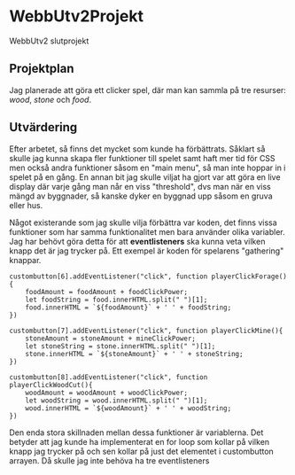 # WebbUtv2Projekt
 WebbUtv2 slutprojekt

## Projektplan
Jag planerade att göra ett clicker spel, där man kan sammla på tre resurser: *wood*, *stone* och *food*. 

## Utvärdering
Efter arbetet, så finns det mycket som kunde ha förbättrats. Såklart så skulle jag kunna skapa fler funktioner till spelet samt haft mer tid för CSS men också andra funktioner såsom en "main menu", så man inte hoppar in i spelet på en gång. En annan bit jag skulle viljat ha gjort var att göra en live display där varje gång man når en viss "threshold", dvs man när en viss mängd av byggnader, så kanske dyker en byggnad upp såsom en gruva eller hus.

Något existerande som jag skulle vilja förbättra var koden, det finns vissa funktioner som har samma funktionalitet men bara använder olika variabler. Jag har behövt göra detta för att **eventlisteners** ska kunna veta vilken knapp det är jag trycker på. Ett exempel är koden för spelarens "gathering" knappar.

```
custombutton[6].addEventListener("click", function playerClickForage(){
    foodAmount = foodAmount + foodClickPower;
    let foodString = food.innerHTML.split(" ")[1];
    food.innerHTML = `${foodAmount}` + ' ' + foodString;     
})

custombutton[7].addEventListener("click", function playerClickMine(){
    stoneAmount = stoneAmount + mineClickPower;
    let stoneString = stone.innerHTML.split(" ")[1];
    stone.innerHTML = `${stoneAmount}` + ' ' + stoneString;
})

custombutton[8].addEventListener("click", function playerClickWoodCut(){
    woodAmount = woodAmount + woodClickPower;
    let woodString = wood.innerHTML.split(" ")[1];
    wood.innerHTML = `${woodAmount}` + ' ' + woodString; 
})

```
Den enda stora skillnaden mellan dessa funktioner är variablerna. Det betyder att jag kunde ha implementerat en for loop som kollar på vilken knapp jag trycker på och sen kollar på just det elementet i custombutton arrayen. Då skulle jag inte behöva ha tre eventlisteners